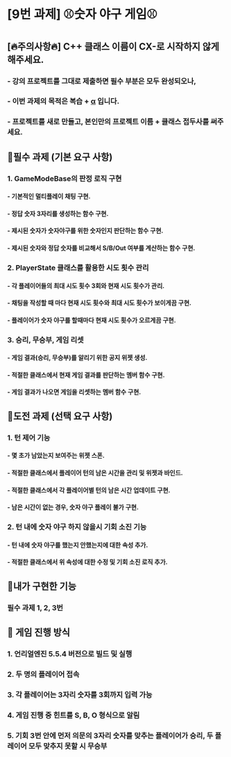 # [9번 과제] ⚾숫자 야구 게임⚾

## [🔥주의사항🔥] C++ 클래스 이름이 CX-로 시작하지 않게해주세요.
### - 강의 프로젝트를 그대로 제출하면 필수 부분은 모두 완성되오나,
### - 이번 과제의 목적은 복습 + [α](https://namu.wiki/w/%CE%91) 입니다.
### - 프로젝트를 새로 만들고, 본인만의 프로젝트 이름 + 클래스 접두사를 써주세요.

## 📌필수 과제 (기본 요구 사항)
### 1. GameModeBase의 판정 로직 구현
#### - 기본적인 멀티플레이 채팅 구현.
#### - 정답 숫자 3자리를 생성하는 함수 구현.
#### - 제시된 숫자가 숫자야구를 위한 숫자인지 판단하는 함수 구현.
#### - 제시된 숫자와 정답 숫자를 비교해서 S/B/Out 여부를 계산하는 함수 구현.

### 2. PlayerState 클래스를 활용한 시도 횟수 관리
#### - 각 플레이어들의 최대 시도 횟수 3회와 현재 시도 횟수가 관리.
#### - 채팅을 작성할 때 마다 현재 시도 횟수와 최대 시도 횟수가 보이게끔 구현.
#### - 플레이어가 숫자 야구를 할때마다 현재 시도 횟수가 오르게끔 구현.

### 3. 승리, 무승부, 게임 리셋
#### - 게임 결과(승리, 무승부)를 알리기 위한 공지 위젯 생성.
#### - 적절한 클래스에서 현재 게임 결과를 판단하는 멤버 함수 구현.
#### - 게임 결과가 나오면 게임을 리셋하는 멤버 함수 구현.

## 📌도전 과제 (선택 요구 사항)
### 1. 턴 제어 기능
#### - 몇 초가 남았는지 보여주는 위젯 스폰.
#### - 적절한 클래스에서 플레이어 턴의 남은 시간을 관리 및 위젯과 바인드.
#### - 적절한 클래스에서 각 플레이어별 턴의 남은 시간 업데이트 구현.
#### - 남은 시간이 없는 경우, 숫자 야구 플레이 불가 구현.

### 2. 턴 내에 숫자 야구 하지 않을시 기회 소진 기능
#### - 턴 내에 숫자 야구를 했는지 안했는지에 대한 속성 추가.
#### - 적절한 클래스에서 위 속성에 대한 수정 및 기회 소진 로직 추가.

## 📝내가 구현한 기능
### 필수 과제 1, 2, 3번

## 🚀 게임 진행 방식
### 1. 언리얼엔진 5.5.4 버전으로 빌드 및 실행
### 2. 두 명의 플레이어 접속
### 3. 각 플레이어는 3자리 숫자를 3회까지 입력 가능
### 4. 게임 진행 중 힌트를 S, B, O 형식으로 알림
### 5. 기회 3번 안에 먼저 의문의 3자리 숫자를 맞추는 플레이어가 승리, 두 플레이어 모두 맞추지 못할 시 무승부

